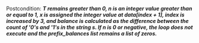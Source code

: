 Postcondition: ***T remains greater than 0, n is an integer value greater than or equal to 1, x is assigned the integer value at data[index + 1], index is increased by 3, and balance is calculated as the difference between the count of '0's and '1's in the string s. If n is 0 or negative, the loop does not execute and the prefix_balances list remains a list of zeros.***